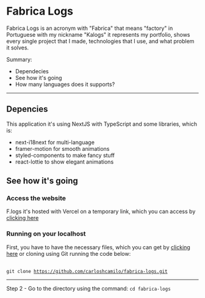 # Fabrica Logs

Fabrica Logs is an acronym with "Fabrica" that means "factory" in Portuguese with my nickname "Kalogs" it represents my portfolio, shows every single project that I made, technologies that I use, and what problem it solves.

Summary:
<ul>
  <li>Dependecies</li>
  <li>See how it's going</li>
  <li>How many languages does it supports?</li>
</ul>

<hr>

## Depencies
This application it's using NextJS with TypeScript and some libraries, which is:

+ next-i18next for multi-language
+ framer-motion for smooth animations
+ styled-components to make fancy stuff
+ react-lottie to show elegant animations

## See how it's going

### Access the website
F.logs it's hosted with Vercel on a temporary link, which you can access by <a href="https://fabrica-logs-sepia.vercel.app" target="_blank">clicking here</a>

### Running on your localhost

First, you have to have the necessary files, which you can get by <a href="https://github.com/carloshcamilo/fabrica-logs/archive/refs/heads/main.zip">clicking here</a> or cloning using Git running the code below:
<br>
<br>
<code>
  git clone https://github.com/carloshcamilo/fabrica-logs.git
</code>
<hr>
Step 2 - Go to the directory using the command: <code>cd fabrica-logs</code>
